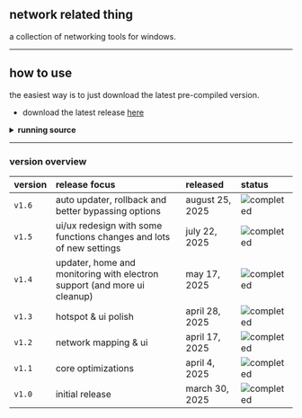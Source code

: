 ## network related thing

a collection of networking tools for windows.

---

## how to use

the easiest way is to just download the latest pre-compiled version.

-   download the latest release [here](https://github.com/countervolts/network-related-thing/releases)

<details>
<summary><b>running source</b></summary>

### requirements

-   python 3.8 or higher
-   windows 10/11

### running source

```sh
python -m pip install -r requirements.txt

python server.py
```

### building source

download and extract the source code [here](https://github.com/countervolts/network-related-thing/archive/refs/heads/main.zip).

<details>
<summary><b>pyinstaller</b></summary>

-   What it does: Compiles the Python server into a single `.exe` and a console/website system. This is the simplest build.
-   requirements:
    -   [atleast python 3.8](https://www.python.org/downloads/)
-   How to build:
    1.  Open a cmd in the `builders` folder.
    2.  Run `.\pyinstaller.cmd`.

</details>

<details>
<summary><b>electron</b></summary>

-   What it does: Compiles the project into a standalone desktop application with a native UI wrapper.
-   requirements:
    -   [atleast python 3.8](https://www.python.org/downloads/)
    -   [node.js (LTS)](https://nodejs.org/)
-   How to build:
    1.  Open a cmd in the `builders` folder.
    2.  Run `.\electron.cmd`.

</details>

<details>
<summary><b>nuitka</b></summary>

-   What it does: Also compiles the source code into a console/website application. Nuitka can be very resource-heavy when compiling.
-   requirements:
    -   [atleast python 3.8](https://www.python.org/downloads/)
    -   A 6+ core CPU is recommended (compilation time takes 20~ minutes on an 8-core Ryzen 7).
-   How to build:
    1.  Open a cmd in the `builders` folder.
    2.  Run `.\nuitka.cmd`.
-   benefits
    1. nuitka often will out perform pyinstaller
    2. nuitka will output smaller final executable size (but requires more open space to compile which is around 2gb)

</details>

(tip - pressing the tab key will auto fill directories and files)
</details>

---

### version overview

| version | release focus                                                       | released      | status                                                                          |
| :------ | :-------------------------------------------------------------------- | :------------ | :------------------------------------------------------------------------------ |
| `v1.6`  | auto updater, rollback and better bypassing options                          | august 25, 2025 | ![completed](https://img.shields.io/badge/status-completed-brightgreen)         |
| `v1.5`  | ui/ux redesign with some functions changes and lots of new settings                          | july 22, 2025 | ![completed](https://img.shields.io/badge/status-completed-brightgreen)         |
| `v1.4`  | updater, home and monitoring with electron support (and more ui cleanup) | may 17, 2025  | ![completed](https://img.shields.io/badge/status-completed-brightgreen)         |
| `v1.3`  | hotspot & ui polish                                                   | april 28, 2025 | ![completed](https://img.shields.io/badge/status-completed-brightgreen)         |
| `v1.2`  | network mapping & ui                                                  | april 17, 2025 | ![completed](https://img.shields.io/badge/status-completed-brightgreen)         |
| `v1.1`  | core optimizations                                                    | april 4, 2025  | ![completed](https://img.shields.io/badge/status-completed-brightgreen)         |
| `v1.0`  | initial release                                                       | march 30, 2025 | ![completed](https://img.shields.io/badge/status-completed-brightgreen)         |